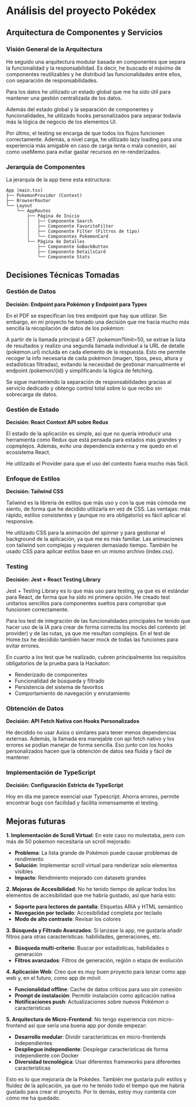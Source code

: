 # Análisis del proyecto Pokédex

## Arquitectura de Componentes y Servicios

### Visión General de la Arquitectura

He seguido una arquitectura modular basada en componentes que separa la funcionalidad y la responsabilidad. Es decir, he buscado el máximo de componentes reutilizables y he distribuid las funcionalidades entre ellos, con separación de responsabilidades.

Para los datos he utilizado un estado global que me ha sido útil para mantener una gestión centralizada de los datos.

Además del estado global y la separación de componentes y funcionalidades, he utilizado hooks personalizados para separar todavía más la lógica de negocio de los elementos UI.

Por últmo, el testing se encarga de que todos los flujos funcionen correctamente. Además, a nivel carga, he utilizado lazy loading para una experiencia más amigable en caso de carga lenta o mala conexión, así como useMemo para evitar gastar recursos en re-renderizados.

### Jerarquía de Componentes

La jerarquía de la app tiene esta estructura:

```
App (main.tsx)
├── PokemonProvider (Context)
├── BrowserRouter
└── Layout
    └── AppRoutes
        ├── Página de Inicio
        │   ├── Componente Search
        │   ├── Componente FavoriteFilter
        │   ├── Componente Filter (Filtros de tipo)
        │   └── Componentes PokemonCard
        └── Página de Detalles
            ├── Componente GoBackButton
            ├── Componente DetailsCard
            └── Componente Stats
```

## Decisiones Técnicas Tomadas

### Gestión de Datos

**Decisión: Endpoint para Pokémon y Endpoint para Types**

En el PDF se especifican los tres endpoint que hay que utilizar. Sin embargo, en mi proyecto he tomado una decisión que me hacía mucho más sencilla la recopilación de datos de los pokémon:

A partir de la llamada principal a GET /pokemon?limit=50, se extrae la lista de resultados y realizo una segunda llamada individual a la URL de detalle (pokemon.url) incluida en cada elemento de la respuesta. Esto me permite recoger la info necesaria de cada pokémon (imagen, tipos, peso, altura y estadísticas filtradas), evitando la necesidad de gestionar manualmente el endpoint /pokemon/{id} y simplificando la lógica de fetching.

Se sigue manteniendo la separación de responsabilidades gracias al servicio dedicado y obtengo control total sobre lo que recibo sin sobrecarga de datos.

### Gestión de Estado

**Decisión: React Context API sobre Redux**

El estado de la aplicación es simple, así que no quería introducir una herramienta como Redux que está pensada para estados más grandes y copmplejos. Además, evito una dependencia externa y me quedo en el ecosistema React.

He utilizado el Provider para que el uso del contexto fuera mucho más fácil.

### Enfoque de Estilos

**Decisión: Tailwind CSS**

Tailwind es la librería de estilos que más uso y con la que más cómoda me siento, de forma que he decidido utilizarla en vez de CSS. Las ventajas: más rápido, estilos consistentes y (aunque no era obligatorio) es fácil aplicar el responsive.

He utilizado CSS para la animación del spinner y para gestionar el background de la aplicación, ya que me es más familiar. Las animaciones con tailwind son complejas y requieren demasiado tiempo. También he usado CSS para aplicar estilos base en un mismo archivo (index.css).

### Testing

**Decisión: Jest + React Testing Library**

Jest + Testing Library es lo que más uso para testing, ya que es el estándar para React, de forma que ha sido mi primera opción. He creado test unitarios sencillos para componentes sueltos para comprobar que funcionen correctamente.

Para los test de integración de las funcionalidades principales he tenido que hacer uso de la IA para crear de forma correcta los mocks del contexto (el provider) y de las rutas, ya que me resultan complejos. En el test de Home.tsx he decidido también hacer mock de todas las funciones para evitar errores.

En cuanto a los test que he realizado, cubren principalmente los requisitos obligatorios de la prueba para la Hackaton:
- Renderizado de componentes
- Funcionalidad de búsqueda y filtrado
- Persistencia del sistema de favoritos
- Comportamiento de navegación y enrutamiento

### Obtención de Datos

**Decisión: API Fetch Nativa con Hooks Personalizados**

He decidido no usar Axios o similares para tener menos dependencias externas. Además, la llamada era manejable con api fetch nativo y los errores se podían manejar de forma sencilla. Eso junto con los hooks personalizados hacen que la obtención de datos sea fluida y fácil de mantener.

### Implementación de TypeScript

**Decisión: Configuración Estricta de TypeScript**

Hoy en día me parece esencial usar Typescript. Ahorra errores, permite encontrar bugs con facilidad y facilita inmensamente el testing.

## Mejoras futuras

**1. Implementación de Scroll Virtual**: 
En este caso no molestaba, pero con más de 50 pokemon necesitaría un scroll mejorado:
- **Problema**: La lista grande de Pokémon puede causar problemas de rendimiento
- **Solución**: Implementar scroll virtual para renderizar solo elementos visibles
- **Impacto**: Rendimiento mejorado con datasets grandes

**2. Mejoras de Accesibilidad**: 
No he tenido tiempo de aplicar todos los elementos de accesibilidad que me habría gustado, así que haría esto:
- **Soporte para lectores de pantalla**: Etiquetas ARIA y HTML semántico
- **Navegación por teclado**: Accesibilidad completa por teclado
- **Modo de alto contraste**: Revisar los colores

**3. Búsqueda y Filtrado Avanzados**: 
Si lanzase la app, me gustaría añadir filtros para otras características: habilidades, generaciones, etc.
- **Búsqueda multi-criterio**: Buscar por estadísticas, habilidades o generación
- **Filtros avanzados**: Filtros de generación, región o etapa de evolución

**4. Aplicación Web**: 
Creo que es muy buen proyecto para lanzar como app web y, en el futuro, como app de móvil:
- **Funcionalidad offline**: Cache de datos críticos para uso sin conexión
- **Prompt de instalación**: Permitir instalación como aplicación nativa
- **Notificaciones push**: Actualizaciones sobre nuevos Pokémon o características

**5. Arquitectura de Micro-Frontend**: 
No tengo experiencia con micro-frontend así que sería una buena app por donde empezar:
- **Desarrollo modular**: Dividir características en micro-frontends independientes
- **Despliegue independiente**: Desplegar características de forma independiente con Docker
- **Diversidad tecnológica**: Usar diferentes frameworks para diferentes características

Esto es lo que mejoraría de la Pokédex. También me gustaría pulir estilos y fluidez de la aplicación, ya que no he tenido todo el tiempo que me habría gustado para crear el proyecto. Por lo demás, estoy muy contenta con cómo me ha quedado.